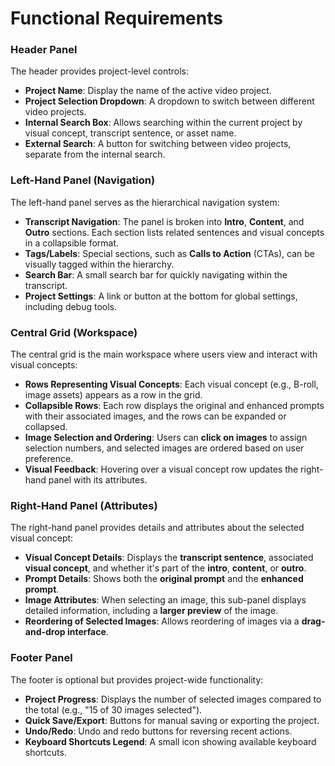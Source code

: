 # Functional Requirements

### Header Panel
The header provides project-level controls:
- **Project Name**: Display the name of the active video project.
- **Project Selection Dropdown**: A dropdown to switch between different video projects.
- **Internal Search Box**: Allows searching within the current project by visual concept, transcript sentence, or asset name.
- **External Search**: A button for switching between video projects, separate from the internal search.

### Left-Hand Panel (Navigation)
The left-hand panel serves as the hierarchical navigation system:
- **Transcript Navigation**: The panel is broken into **Intro**, **Content**, and **Outro** sections. Each section lists related sentences and visual concepts in a collapsible format.
- **Tags/Labels**: Special sections, such as **Calls to Action** (CTAs), can be visually tagged within the hierarchy.
- **Search Bar**: A small search bar for quickly navigating within the transcript.
- **Project Settings**: A link or button at the bottom for global settings, including debug tools.

### Central Grid (Workspace)
The central grid is the main workspace where users view and interact with visual concepts:
- **Rows Representing Visual Concepts**: Each visual concept (e.g., B-roll, image assets) appears as a row in the grid.
- **Collapsible Rows**: Each row displays the original and enhanced prompts with their associated images, and the rows can be expanded or collapsed.
- **Image Selection and Ordering**: Users can **click on images** to assign selection numbers, and selected images are ordered based on user preference.
- **Visual Feedback**: Hovering over a visual concept row updates the right-hand panel with its attributes.

### Right-Hand Panel (Attributes)
The right-hand panel provides details and attributes about the selected visual concept:
- **Visual Concept Details**: Displays the **transcript sentence**, associated **visual concept**, and whether it's part of the **intro**, **content**, or **outro**.
- **Prompt Details**: Shows both the **original prompt** and the **enhanced prompt**.
- **Image Attributes**: When selecting an image, this sub-panel displays detailed information, including a **larger preview** of the image.
- **Reordering of Selected Images**: Allows reordering of images via a **drag-and-drop interface**.

### Footer Panel
The footer is optional but provides project-wide functionality:
- **Project Progress**: Displays the number of selected images compared to the total (e.g., "15 of 30 images selected").
- **Quick Save/Export**: Buttons for manual saving or exporting the project.
- **Undo/Redo**: Undo and redo buttons for reversing recent actions.
- **Keyboard Shortcuts Legend**: A small icon showing available keyboard shortcuts.

